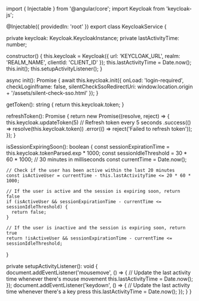 import { Injectable } from '@angular/core';
import Keycloak from 'keycloak-js';

@Injectable({
  providedIn: 'root'
})
export class KeycloakService {

  private keycloak: Keycloak.KeycloakInstance;
  private lastActivityTime: number;

  constructor() {
    this.keycloak = Keycloak({
      url: 'KEYCLOAK_URL',
      realm: 'REALM_NAME',
      clientId: 'CLIENT_ID'
    });
    this.lastActivityTime = Date.now();
    this.init();
    this.setupActivityListener();
  }

  async init(): Promise<void> {
    await this.keycloak.init({
      onLoad: 'login-required',
      checkLoginIframe: false,
      silentCheckSsoRedirectUri: window.location.origin + '/assets/silent-check-sso.html'
    });
  }

  getToken(): string {
    return this.keycloak.token;
  }

  refreshToken(): Promise<string> {
    return new Promise((resolve, reject) => {
      this.keycloak.updateToken(5) // Refresh token every 5 seconds
        .success(() => resolve(this.keycloak.token))
        .error(() => reject('Failed to refresh token'));
    });
  }

  isSessionExpiringSoon(): boolean {
    const sessionExpirationTime = this.keycloak.tokenParsed.exp * 1000;
    const sessionIdleThreshold = 30 * 60 * 1000; // 30 minutes in milliseconds
    const currentTime = Date.now();

    // Check if the user has been active within the last 20 minutes
    const isActiveUser = currentTime - this.lastActivityTime <= 20 * 60 * 1000;

    // If the user is active and the session is expiring soon, return false
    if (isActiveUser && sessionExpirationTime - currentTime <= sessionIdleThreshold) {
      return false;
    }

    // If the user is inactive and the session is expiring soon, return true
    return !isActiveUser && sessionExpirationTime - currentTime <= sessionIdleThreshold;
  }

  private setupActivityListener(): void {
    document.addEventListener('mousemove', () => {
      // Update the last activity time whenever there's mouse movement
      this.lastActivityTime = Date.now();
    });
    document.addEventListener('keydown', () => {
      // Update the last activity time whenever there's a key press
      this.lastActivityTime = Date.now();
    });
  }
}
